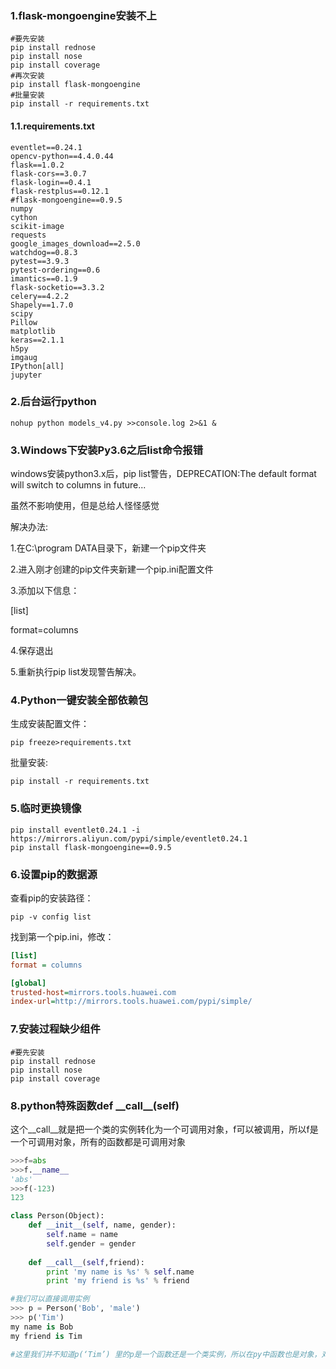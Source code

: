 ### 1.flask-mongoengine安装不上

```shell
#要先安装
pip install rednose
pip install nose
pip install coverage
#再次安装
pip install flask-mongoengine
#批量安装
pip install -r requirements.txt
```

#### 1.1.requirements.txt

```text
eventlet==0.24.1
opencv-python==4.4.0.44
flask==1.0.2
flask-cors==3.0.7
flask-login==0.4.1
flask-restplus==0.12.1
#flask-mongoengine==0.9.5
numpy
cython
scikit-image
requests
google_images_download==2.5.0
watchdog==0.8.3
pytest==3.9.3
pytest-ordering==0.6
imantics==0.1.9
flask-socketio==3.3.2
celery==4.2.2
Shapely==1.7.0
scipy
Pillow
matplotlib
keras==2.1.1
h5py
imgaug
IPython[all]
jupyter
```

### 2.后台运行python

```shell
nohup python models_v4.py >>console.log 2>&1 &
```



### 3.Windows下安装Py3.6之后list命令报错

windows安装python3.x后，pip list警告，DEPRECATION:The default format will switch to columns in future...

虽然不影响使用，但是总给人怪怪感觉

解决办法:

1.在C:\program DATA目录下，新建一个pip文件夹

2.进入刚才创建的pip文件夹新建一个pip.ini配置文件

3.添加以下信息：

[list]

format=columns

4.保存退出

5.重新执行pip list发现警告解决。



### 4.Python一键安装全部依赖包

生成安装配置文件：

```shell
pip freeze>requirements.txt
```

批量安装:

```shell
pip install -r requirements.txt
```



### 5.临时更换镜像

```shell
pip install eventlet0.24.1 -i https://mirrors.aliyun.com/pypi/simple/eventlet0.24.1
pip install flask-mongoengine==0.9.5
```



### 6.设置pip的数据源

查看pip的安装路径：

```shell
pip -v config list
```

找到第一个pip.ini，修改：

```ini
[list]
format = columns

[global]
trusted-host=mirrors.tools.huawei.com
index-url=http://mirrors.tools.huawei.com/pypi/simple/
```



### 7.安装过程缺少组件

```shell
#要先安装
pip install rednose
pip install nose
pip install coverage
```



### 8.python特殊函数def \_\_call__(self)

这个\__call__就是把一个类的实例转化为一个可调用对象，f可以被调用，所以f是一个可调用对象，所有的函数都是可调用对象

```python
>>>f=abs
>>>f.__name__
'abs'
>>>f(-123)
123

class Person(Object):
    def __init__(self, name, gender):
        self.name = name
        self.gender = gender
        
    def __call__(self,friend):
        print 'my name is %s' % self.name
        print 'my friend is %s' % friend

#我们可以直接调用实例
>>> p = Person('Bob', 'male')
>>> p('Tim')
my name is Bob
my friend is Tim

#这里我们并不知道p(‘Tim’) 里的p是一个函数还是一个类实例，所以在py中函数也是对象，对象和函数区别不大
```



























